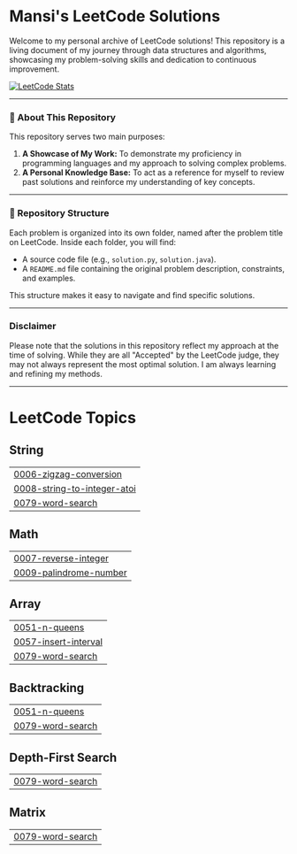 
# Mansi's LeetCode Solutions



Welcome to my personal archive of LeetCode solutions! This repository is a living document of my journey through data structures and algorithms, showcasing my problem-solving skills and dedication to continuous improvement.

[![LeetCode Stats](https://leetcard.jacoblin.cool/singh_m30)](https://leetcode.com/singh_m30/)

---

### 🤖 About This Repository

This repository serves two main purposes:
1.  **A Showcase of My Work:** To demonstrate my proficiency in programming languages and my approach to solving complex problems.
2.  **A Personal Knowledge Base:** To act as a reference for myself to review past solutions and reinforce my understanding of key concepts.


---

### 📂 Repository Structure

Each problem is organized into its own folder, named after the problem title on LeetCode. Inside each folder, you will find:

* A source code file (e.g., `solution.py`, `solution.java`).
* A `README.md` file containing the original problem description, constraints, and examples.

This structure makes it easy to navigate and find specific solutions.

---

###  Disclaimer

Please note that the solutions in this repository reflect my approach at the time of solving. While they are all "Accepted" by the LeetCode judge, they may not always represent the most optimal solution. I am always learning and refining my methods.

---


<!---LeetCode Topics Start-->
# LeetCode Topics
## String
|  |
| ------- |
| [0006-zigzag-conversion](https://github.com/mansis30/Leetcode/tree/master/0006-zigzag-conversion) |
| [0008-string-to-integer-atoi](https://github.com/mansis30/Leetcode/tree/master/0008-string-to-integer-atoi) |
| [0079-word-search](https://github.com/mansis30/Leetcode/tree/master/0079-word-search) |
## Math
|  |
| ------- |
| [0007-reverse-integer](https://github.com/mansis30/Leetcode/tree/master/0007-reverse-integer) |
| [0009-palindrome-number](https://github.com/mansis30/Leetcode/tree/master/0009-palindrome-number) |
## Array
|  |
| ------- |
| [0051-n-queens](https://github.com/mansis30/Leetcode/tree/master/0051-n-queens) |
| [0057-insert-interval](https://github.com/mansis30/Leetcode/tree/master/0057-insert-interval) |
| [0079-word-search](https://github.com/mansis30/Leetcode/tree/master/0079-word-search) |
## Backtracking
|  |
| ------- |
| [0051-n-queens](https://github.com/mansis30/Leetcode/tree/master/0051-n-queens) |
| [0079-word-search](https://github.com/mansis30/Leetcode/tree/master/0079-word-search) |
## Depth-First Search
|  |
| ------- |
| [0079-word-search](https://github.com/mansis30/Leetcode/tree/master/0079-word-search) |
## Matrix
|  |
| ------- |
| [0079-word-search](https://github.com/mansis30/Leetcode/tree/master/0079-word-search) |
<!---LeetCode Topics End-->